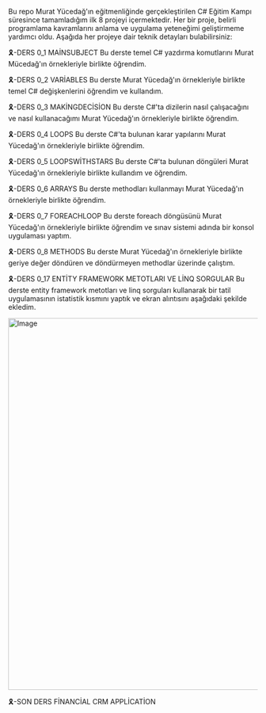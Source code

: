 Bu repo Murat Yücedağ'ın eğitmenliğinde gerçekleştirilen C# Eğitim Kampı süresince tamamladığım ilk 8 projeyi içermektedir. Her bir proje, belirli programlama kavramlarını anlama ve uygulama yeteneğimi geliştirmeme yardımcı oldu. Aşağıda her projeye dair teknik detayları bulabilirsiniz:

🎗️-DERS 0_1 MAİNSUBJECT
Bu derste temel C# yazdırma komutlarını Murat Mücedağ'ın örnekleriyle birlikte öğrendim.

🎗️-DERS 0_2 VARİABLES
Bu derste Murat Yücedağ'ın örnekleriyle birlikte temel C# değişkenlerini öğrendim ve kullandım.

🎗️-DERS 0_3 MAKİNGDECİSİON 
Bu derste C#'ta dizilerin nasıl çalışacağını ve nasıl kullanacağımı  Murat Yücedağ'ın örnekleriyle birlikte öğrendim.

🎗️-DERS 0_4 LOOPS
Bu derste C#'ta bulunan karar yapılarını Murat Yücedağ'ın örnekleriyle birlikte öğrendim.

🎗️-DERS 0_5 LOOPSWİTHSTARS
Bu derste C#'ta bulunan döngüleri  Murat Yücedağ'ın örnekleriyle birlikte kullandım ve öğrendim.

🎗️-DERS 0_6 ARRAYS
Bu derste methodları kullanmayı Murat Yücedağ'ın örnekleriyle birlikte öğrendim.

🎗️-DERS 0_7 FOREACHLOOP
Bu derste foreach döngüsünü  Murat Yücedağ'ın örnekleriyle birlikte öğrendim ve sınav sistemi adında bir konsol uygulaması yaptım.

🎗️-DERS 0_8 METHODS
Bu derste  Murat Yücedağ'ın örnekleriyle birlikte geriye değer döndüren ve döndürmeyen methodlar üzerinde çalıştım. 

🎗️-DERS 0_17 ENTİTY FRAMEWORK METOTLARI VE LİNQ SORGULAR
Bu derste entity framework metotları ve linq sorguları kullanarak bir tatil uygulamasının istatistik kısmını yaptık ve ekran alıntısını aşağıdaki şekilde ekledim. 

<img width="1878" height="751" alt="Image" src="https://github.com/user-attachments/assets/4c12dba7-bc6d-4976-9517-953900c6d167" />

🎗️-SON DERS FİNANCİAL CRM APPLİCATİON

